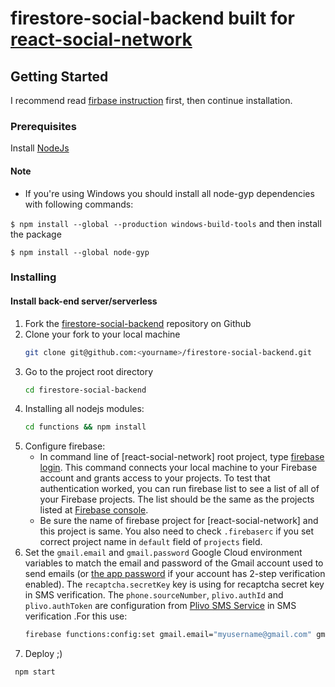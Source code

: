 # firestore-social-backend built for [react-social-network](https://github.com/Qolzam/react-social-network)

## Getting Started

I recommend read [firbase instruction](https://firebase.google.com/docs/functions/get-started) first, then continue installation.

### Prerequisites

 Install [NodeJs](https://nodejs.org/en/)
 
#### Note

 - If you're using Windows you should install all node-gyp dependencies with following commands:

`$ npm install --global --production windows-build-tools`
and then install the package

`$ npm install --global node-gyp`


### Installing
 
#### Install back-end server/serverless

 1. Fork the [firestore-social-backend](https://github.com/Qolzam/firestore-social-backend) repository on Github
 1. Clone your fork to your local machine 
    ```bash
    git clone git@github.com:<yourname>/firestore-social-backend.git
    ```
 1. Go to the project root directory 
    ```bash
    cd firestore-social-backend
    ```
 1. Installing all nodejs modules:
    ```bash
    cd functions && npm install
    ```
 1. Configure firebase:
    - In command line of [react-social-network] root project, type [firebase login](https://firebase.google.com/docs/cli/). This command connects your local machine to your Firebase account and grants access to your projects. To test that authentication worked, you can run firebase list to see a list of all of your Firebase projects. The list should be the same as the projects listed at [Firebase console](https://console.firebase.google.com).
    - Be sure the name of firebase project for [react-social-network] and this project is same. You also need to check `.firebaserc` if you set correct project name in `default` field of `projects` field.
 1. Set the `gmail.email` and `gmail.password` Google Cloud environment variables to match the email and password of the Gmail account used to send emails (or [the app password](https://support.google.com/accounts/answer/185833?hl=en) if your account has 2-step verification enabled). The `recaptcha.secretKey` key is using for recaptcha secret key in SMS verification. The `phone.sourceNumber`, `plivo.authId` and `plivo.authToken` are configuration from [Plivo SMS Service](https://www.plivo.com/) in SMS verification .For this use:
    ```bash
    firebase functions:config:set gmail.email="myusername@gmail.com" gmail.password="secretpassword" recaptcha.secretkey="secretKey" phone.sourcenumber="sourceNumber" plivo.authid="authId" plivo.authtoken="authToken" setting.appname="App Name"
    ```
 1. Deploy ;)
   ```bash
    npm start
   ```
